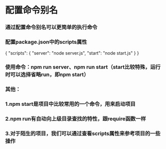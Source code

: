 # 配置命令别名
### 通过配置命令别名可以更简单的执行命令
### 配置package.json中的scripts属性
{
    "scripts": {
        "server": "node server.js",
        "start": "node start.js"
    }
}
### 使用命令：npm run server、npm run start（start比较特殊，运行时可以选择省略run，即npm start）
### 其他：
### 1.npm start是项目中比较常用的一个命令，用来启动项目
### 2.npm run有自动向上级目录查找的特性，跟require函数一样
### 3.对于陌生的项目，我们可以通过查看scripts属性来参考项目的一些操作